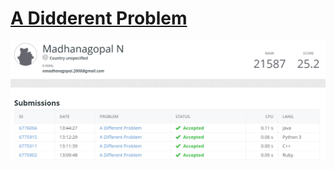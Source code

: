 # [A Didderent Problem](https://open.kattis.com/problems/different)

![A Didderent Problem](/A-Didderent-Problem/different.png)